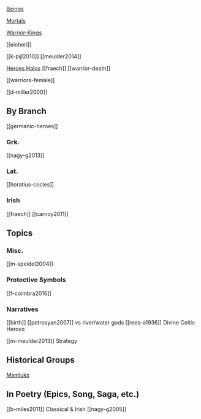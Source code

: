 [Beings](beings.md)

[Mortals](humans.md)

[Warrior-Kings](king-ruler-chief-leader-lord.md)

[[einheri]]

[[k-pijl2010]]
[[meulder2014]]


[Heroes Halos](luan-laith.md)
[[fraech]]
[[warrior-death]]

[[warriors-female]]


[[d-miller2000]]


## By Branch

[[germanic-heroes]]


### Grk.
[[nagy-g2013]]
### Lat.
[[horatius-cocles]]

### Irish
[[fraech]]
[[carnoy2011]]



## Topics
### Misc.
[[m-speidel2004]]
### Protective Symbols
[[f-coimbra2016]]
### Narratives
[[birth]] 
[[petrosyan2007]] vs river/water gods
[[rees-a1936]] Divine Celtic Heroes

[[m-meulder2013]] Strategy 


## Historical Groups
[Mamluks](https://en.wikipedia.org/wiki/Mamluk)


## In Poetry (Epics, Song, Saga, etc.)
[[b-miles2011]] Classical & Irish
[[nagy-g2005]]